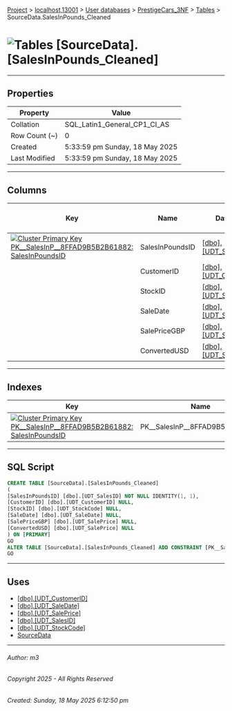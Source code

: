 #### 

[Project](../../../../index.md) > [localhost,13001](../../../index.md) > [User databases](../../index.md) > [PrestigeCars_3NF](../index.md) > [Tables](Tables.md) > SourceData.SalesInPounds_Cleaned

# ![Tables](../../../../Images/Table32.png) [SourceData].[SalesInPounds_Cleaned]

---

## <a name="#properties"></a>Properties

| Property | Value |
|---|---|
| Collation | SQL_Latin1_General_CP1_CI_AS |
| Row Count (~) | 0 |
| Created | 5:33:59 pm Sunday, 18 May 2025 |
| Last Modified | 5:33:59 pm Sunday, 18 May 2025 |


---

## <a name="#columns"></a>Columns

| Key | Name | Data Type | Max Length (Bytes) | Nullability | Identity |
|---|---|---|---|---|---|
| [![Cluster Primary Key PK__SalesInP__8FFAD9B5B2B61882: SalesInPoundsID](../../../../Images/pkcluster.png)](#indexes) | SalesInPoundsID | [[dbo].[UDT_SalesID]](../Programmability/Types/User-Defined_Data_Types/dbo_UDT_SalesID.md) | 4 | NOT NULL | 1 - 1 |
|  | CustomerID | [[dbo].[UDT_CustomerID]](../Programmability/Types/User-Defined_Data_Types/dbo_UDT_CustomerID.md) | 10 | NULL allowed |  |
|  | StockID | [[dbo].[UDT_StockCode]](../Programmability/Types/User-Defined_Data_Types/dbo_UDT_StockCode.md) | 100 | NULL allowed |  |
|  | SaleDate | [[dbo].[UDT_SaleDate]](../Programmability/Types/User-Defined_Data_Types/dbo_UDT_SaleDate.md) | 8 | NULL allowed |  |
|  | SalePriceGBP | [[dbo].[UDT_SalePrice]](../Programmability/Types/User-Defined_Data_Types/dbo_UDT_SalePrice.md) | 9 | NULL allowed |  |
|  | ConvertedUSD | [[dbo].[UDT_SalePrice]](../Programmability/Types/User-Defined_Data_Types/dbo_UDT_SalePrice.md) | 9 | NULL allowed |  |


---

## <a name="#indexes"></a>Indexes

| Key | Name | Key Columns | Unique |
|---|---|---|---|
| [![Cluster Primary Key PK__SalesInP__8FFAD9B5B2B61882: SalesInPoundsID](../../../../Images/pkcluster.png)](#indexes) | PK__SalesInP__8FFAD9B5B2B61882 | SalesInPoundsID | YES |


---

## <a name="#sqlscript"></a>SQL Script

```sql
CREATE TABLE [SourceData].[SalesInPounds_Cleaned]
(
[SalesInPoundsID] [dbo].[UDT_SalesID] NOT NULL IDENTITY(1, 1),
[CustomerID] [dbo].[UDT_CustomerID] NULL,
[StockID] [dbo].[UDT_StockCode] NULL,
[SaleDate] [dbo].[UDT_SaleDate] NULL,
[SalePriceGBP] [dbo].[UDT_SalePrice] NULL,
[ConvertedUSD] [dbo].[UDT_SalePrice] NULL
) ON [PRIMARY]
GO
ALTER TABLE [SourceData].[SalesInPounds_Cleaned] ADD CONSTRAINT [PK__SalesInP__8FFAD9B5B2B61882] PRIMARY KEY CLUSTERED ([SalesInPoundsID]) ON [PRIMARY]
GO

```


---

## <a name="#uses"></a>Uses

* [[dbo].[UDT_CustomerID]](../Programmability/Types/User-Defined_Data_Types/dbo_UDT_CustomerID.md)
* [[dbo].[UDT_SaleDate]](../Programmability/Types/User-Defined_Data_Types/dbo_UDT_SaleDate.md)
* [[dbo].[UDT_SalePrice]](../Programmability/Types/User-Defined_Data_Types/dbo_UDT_SalePrice.md)
* [[dbo].[UDT_SalesID]](../Programmability/Types/User-Defined_Data_Types/dbo_UDT_SalesID.md)
* [[dbo].[UDT_StockCode]](../Programmability/Types/User-Defined_Data_Types/dbo_UDT_StockCode.md)
* [SourceData](../Security/Schemas/dbo_SourceData.md)


---

###### Author:  m3

###### Copyright 2025 - All Rights Reserved

###### Created: Sunday, 18 May 2025 6:12:50 pm

